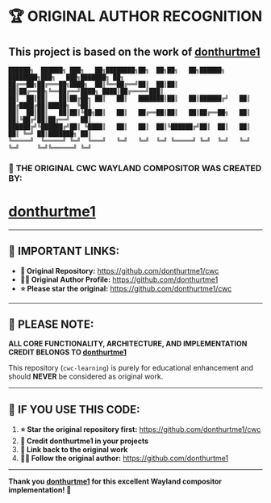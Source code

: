 # 🏆 ORIGINAL AUTHOR RECOGNITION

## This project is based on the work of [donthurtme1](https://github.com/donthurtme1)

```
██████╗  ██████╗ ███╗   ██╗████████╗██╗  ██╗██╗   ██╗██████╗ ████████╗███╗   ███╗███████╗ ██╗
██╔══██╗██╔═══██╗████╗  ██║╚══██╔══╝██║  ██║██║   ██║██╔══██╗╚══██╔══╝████╗ ████║██╔════╝███║
██║  ██║██║   ██║██╔██╗ ██║   ██║   ███████║██║   ██║██████╔╝   ██║   ██╔████╔██║█████╗  ╚██║
██║  ██║██║   ██║██║╚██╗██║   ██║   ██╔══██║██║   ██║██╔══██╗   ██║   ██║╚██╔╝██║██╔══╝   ██║
██████╔╝╚██████╔╝██║ ╚████║   ██║   ██║  ██║╚██████╔╝██║  ██║   ██║   ██║ ╚═╝ ██║███████╗ ██║
╚═════╝  ╚═════╝ ╚═╝  ╚═══╝   ╚═╝   ╚═╝  ╚═╝ ╚═════╝ ╚═╝  ╚═╝   ╚═╝   ╚═╝     ╚═╝╚══════╝ ╚═╝
```

### 🎯 **THE ORIGINAL CWC WAYLAND COMPOSITOR WAS CREATED BY:**

# [donthurtme1](https://github.com/donthurtme1)

---

## 📍 **IMPORTANT LINKS:**

- **🔗 Original Repository:** https://github.com/donthurtme1/cwc
- **👨‍💻 Original Author Profile:** https://github.com/donthurtme1
- **⭐ Please star the original:** https://github.com/donthurtme1/cwc

---

## 🚨 **PLEASE NOTE:**

**ALL CORE FUNCTIONALITY, ARCHITECTURE, AND IMPLEMENTATION CREDIT BELONGS TO [donthurtme1](https://github.com/donthurtme1)**

This repository (`cwc-learning`) is purely for educational enhancement and should **NEVER** be considered as original work.

---

## 🙏 **IF YOU USE THIS CODE:**

1. **⭐ Star the original repository first:** https://github.com/donthurtme1/cwc
2. **📝 Credit donthurtme1 in your projects**
3. **🔗 Link back to the original work**
4. **👨‍💻 Follow the original author:** https://github.com/donthurtme1

---

**Thank you [donthurtme1](https://github.com/donthurtme1) for this excellent Wayland compositor implementation! 🚀**
